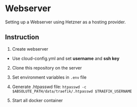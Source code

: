 # Webserver
Setting up a Webserver using Hetzner as a hosting provider.

## Instruction

1. Create webserver
 - Use cloud-config.yml and set <strong>username</strong> and <strong>ssh key</strong>

2. Clone this repository on the server

3. Set environment variables in `.env` file

4. Generate .htpasswd file: `htpasswd -c $ABSOLUTE_PATH/data/traefik/.htpasswd $TRAEFIK_USERNAME`

5. Start all docker container
